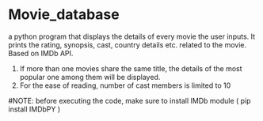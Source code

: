 # Movie_database
a python program that displays the details of every movie the user inputs. It prints the rating, synopsis, cast, country details etc. related to the movie. Based on IMDb API.

1. If more than one movies share the same title, the details of the most popular one among them will be displayed.
2. For the ease of reading, number of cast members is limited to 10

#NOTE: before executing the code, make sure to install IMDb module
       ( pip install IMDbPY )
